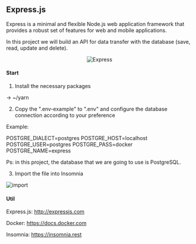 ## Express.js

Express is a minimal and flexible Node.js web application framework that provides a robust set of features for web and mobile applications.

In this project we will build an API for data transfer with the database (save, read, update and delete).

<p align="center">
  <img src="https://github.com/teles1g/api-express/blob/master/express.jpg?raw=true" alt="Express"/>
</p>

#### Start

1. Install the necessary packages

-> ~/yarn

2. Copy the ".env-example" to ".env" and configure the database connection according to your preference

Example: 

POSTGRE_DIALECT=postgres
POSTGRE_HOST=localhost
POSTGRE_USER=postgres
POSTGRE_PASS=docker
POSTGRE_NAME=express

Ps: in this project, the database that we are going to use is PostgreSQL.

3. Import the file into Insomnia 

![import](https://github.com/teles1g/api-express/blob/master/import.png)

#### Util

Express.js: http://expressjs.com

Docker: https://docs.docker.com

Insomnia: https://insomnia.rest
